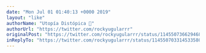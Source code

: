 ```yaml
---
date: "Mon Jul 01 01:40:13 +0000 2019"
layout: "like"
authorName: "Utopía Distópica 💚"
authorUrl: "https://twitter.com/rockyugularrr"
originalPost: "https://twitter.com/rockyugularrr/status/1145507366294687749"
inReplyTo: "https://twitter.com/rockyugularrr/status/1145507033145335809"
---
```

